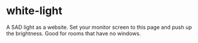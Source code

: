 # white-light
A SAD light as a website. Set your monitor screen to this page and push up the brightness. Good for rooms that have no windows.
